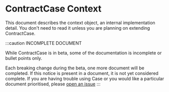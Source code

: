 # ContractCase Context

This document describes the context object, an internal implementation detail. You don't need to read it unless you are planning on extending ContractCase.

:::caution INCOMPLETE DOCUMENT

While ContractCase is in beta, some of the documentation is incomplete or bullet points only.

Each breaking change during the beta, one more document will be completed. If this notice is present in a document, it is not yet considered complete. If you are having trouble using Case or you would like a particular document prioritised, please [open an issue](https://github.com/case-contract-testing/case/issues/new)
:::

